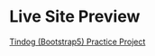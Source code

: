 <h1>Live Site Preview</h1> <a href="https://deveshshukla.github.io/PracticeRepo/Tindog%20(Bootstrap5)%20Practice%20Project" target="_blank">Tindog (Bootstrap5) Practice Project</a>
